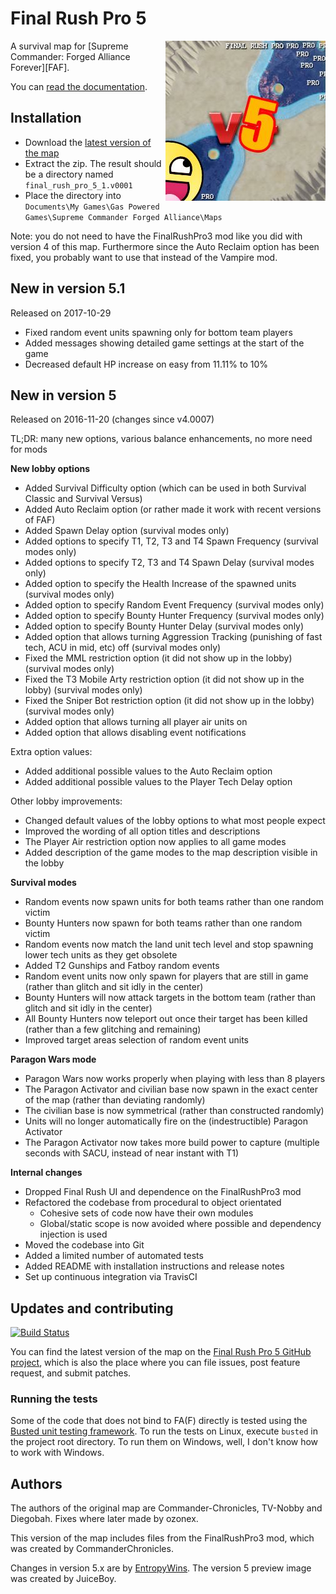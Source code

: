 # Final Rush Pro 5
<img align="right" src="preview.jpg">
A survival map for [Supreme Commander: Forged Alliance Forever][FAF].

You can [read the documentation][docs].

## Installation

* Download the [latest version of the map][download]
* Extract the zip. The result should be a directory named `final_rush_pro_5_1.v0001`
* Place the directory into `Documents\My Games\Gas Powered Games\Supreme Commander Forged Alliance\Maps`

Note: you do not need to have the FinalRushPro3 mod like you did with version 4 of this map.
Furthermore since the Auto Reclaim option has been fixed, you probably want to use that instead
of the Vampire mod.

## New in version 5.1

Released on 2017-10-29

* Fixed random event units spawning only for bottom team players
* Added messages showing detailed game settings at the start of the game
* Decreased default HP increase on easy from 11.11% to 10%

## New in version 5

Released on 2016-11-20 (changes since v4.0007)

TL;DR: many new options, various balance enhancements, no more need for mods

**New lobby options**

* Added Survival Difficulty option (which can be used in both Survival Classic and Survival Versus)
* Added Auto Reclaim option (or rather made it work with recent versions of FAF)
* Added Spawn Delay option (survival modes only)
* Added options to specify T1, T2, T3 and T4 Spawn Frequency (survival modes only)
* Added options to specify T2, T3 and T4 Spawn Delay (survival modes only)
* Added option to specify the Health Increase of the spawned units (survival modes only)
* Added option to specify Random Event Frequency (survival modes only)
* Added option to specify Bounty Hunter Frequency (survival modes only)
* Added option to specify Bounty Hunter Delay (survival modes only)
* Added option that allows turning Aggression Tracking (punishing of fast tech, ACU in mid, etc) off (survival modes only)
* Fixed the MML restriction option (it did not show up in the lobby) (survival modes only)
* Fixed the T3 Mobile Arty restriction option (it did not show up in the lobby) (survival modes only)
* Fixed the Sniper Bot restriction option (it did not show up in the lobby) (survival modes only)
* Added option that allows turning all player air units on
* Added option that allows disabling event notifications

Extra option values:

* Added additional possible values to the Auto Reclaim option
* Added additional possible values to the Player Tech Delay option

Other lobby improvements:

* Changed default values of the lobby options to what most people expect
* Improved the wording of all option titles and descriptions
* The Player Air restriction option now applies to all game modes
* Added description of the game modes to the map description visible in the lobby

**Survival modes**

* Random events now spawn units for both teams rather than one random victim
* Bounty Hunters now spawn for both teams rather than one random victim
* Random events now match the land unit tech level and stop spawning lower tech units as they get obsolete
* Added T2 Gunships and Fatboy random events
* Random event units now only spawn for players that are still in game (rather than glitch and sit idly in the center) 
* Bounty Hunters will now attack targets in the bottom team (rather than glitch and sit idly in the center)
* All Bounty  Hunters now teleport out once their target has been killed (rather than a few glitching and remaining)
* Improved target areas selection of random event units

**Paragon Wars mode**

* Paragon Wars now works properly when playing with less than 8 players
* The Paragon Activator and civilian base now spawn in the exact center of the map (rather than deviating randomly)
* The civilian base is now symmetrical (rather than constructed randomly)
* Units will no longer automatically fire on the (indestructible) Paragon Activator
* The Paragon Activator now takes more build power to capture (multiple seconds with SACU, instead of near instant with T1)

**Internal changes**

* Dropped Final Rush UI and dependence on the FinalRushPro3 mod
* Refactored the codebase from procedural to object orientated
    * Cohesive sets of code now have their own modules
    * Global/static scope is now avoided where possible and dependency injection is used
* Moved the codebase into Git
* Added a limited number of automated tests
* Added README with installation instructions and release notes
* Set up continuous integration via TravisCI 

## Updates and contributing

[![Build Status](https://travis-ci.org/JeroenDeDauw/FinalRushPro5.svg?branch=master)](https://travis-ci.org/JeroenDeDauw/FinalRushPro5)

You can find the latest version of the map on the [Final Rush Pro 5 GitHub project][GitHub], which is
also the place where you can file issues, post feature request, and submit patches.

### Running the tests

Some of the code that does not bind to FA(F) directly is tested using the
[Busted unit testing framework][Busted]. To run the tests on Linux, execute `busted` in the project
root directory. To run them on Windows, well, I don't know how to work with Windows.

## Authors

The authors of the original map are Commander-Chronicles, TV-Nobby and Diegobah. Fixes where later
made by ozonex.

This version of the map includes files from the FinalRushPro3 mod, which was created by CommanderChronicles.

Changes in version 5.x are by [EntropyWins][Entropy]. The version 5 preview image was created by JuiceBoy.

[FAF]: http://www.faforever.com/
[docs]: http://wiki.faforever.com/index.php?title=final_rush_pro_5_1
[download]: https://github.com/JeroenDeDauw/FinalRushPro5/releases/download/v5.0.0/Final.Rush.Pro.5.zip
[GitHub]: https://github.com/JeroenDeDauw/FinalRushPro5/
[Busted]: http://olivinelabs.com/busted/
[Entropy]: https://entropywins.wtf/
